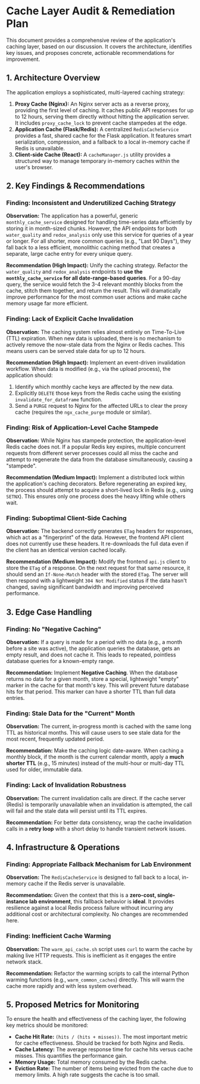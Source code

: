 # Cache Layer Audit & Remediation Plan

This document provides a comprehensive review of the application's caching layer, based on our discussion. It covers the architecture, identifies key issues, and proposes concrete, actionable recommendations for improvement.

## 1. Architecture Overview

The application employs a sophisticated, multi-layered caching strategy:

1.  **Proxy Cache (Nginx):** An Nginx server acts as a reverse proxy, providing the first level of caching. It caches public API responses for up to 12 hours, serving them directly without hitting the application server. It includes `proxy_cache_lock` to prevent cache stampedes at the edge.
2.  **Application Cache (Flask/Redis):** A centralized `RedisCacheService` provides a fast, shared cache for the Flask application. It features smart serialization, compression, and a fallback to a local in-memory cache if Redis is unavailable.
3.  **Client-side Cache (React):** A `cacheManager.js` utility provides a structured way to manage temporary in-memory caches within the user's browser.

## 2. Key Findings & Recommendations

### Finding: Inconsistent and Underutilized Caching Strategy
**Observation:**
The application has a powerful, generic `monthly_cache_service` designed for handling time-series data efficiently by storing it in month-sized chunks. However, the API endpoints for both `water_quality` and `redox_analysis` only use this service for queries of a year or longer. For all shorter, more common queries (e.g., "Last 90 Days"), they fall back to a less efficient, monolithic caching method that creates a separate, large cache entry for every unique query.

**Recommendation (High Impact):**
Unify the caching strategy. Refactor the `water_quality` and `redox_analysis` endpoints to **use the `monthly_cache_service` for all date-range-based queries**. For a 90-day query, the service would fetch the 3-4 relevant monthly blocks from the cache, stitch them together, and return the result. This will dramatically improve performance for the most common user actions and make cache memory usage far more efficient.

### Finding: Lack of Explicit Cache Invalidation
**Observation:**
The caching system relies almost entirely on Time-To-Live (TTL) expiration. When new data is uploaded, there is no mechanism to actively remove the now-stale data from the Nginx or Redis caches. This means users can be served stale data for up to 12 hours.

**Recommendation (High Impact):**
Implement an event-driven invalidation workflow. When data is modified (e.g., via the upload process), the application should:
1.  Identify which monthly cache keys are affected by the new data.
2.  Explicitly `DELETE` those keys from the Redis cache using the existing `invalidate_for_dataframe` function.
3.  Send a `PURGE` request to Nginx for the affected URLs to clear the proxy cache (requires the `ngx_cache_purge` module or similar).

### Finding: Risk of Application-Level Cache Stampede
**Observation:**
While Nginx has stampede protection, the application-level Redis cache does not. If a popular Redis key expires, multiple concurrent requests from different server processes could all miss the cache and attempt to regenerate the data from the database simultaneously, causing a "stampede".

**Recommendation (Medium Impact):**
Implement a distributed lock within the application's caching decorators. Before regenerating an expired key, the process should attempt to acquire a short-lived lock in Redis (e.g., using `SETNX`). This ensures only one process does the heavy lifting while others wait.

### Finding: Suboptimal Client-Side Caching
**Observation:**
The backend correctly generates `ETag` headers for responses, which act as a "fingerprint" of the data. However, the frontend API client does not currently use these headers. It re-downloads the full data even if the client has an identical version cached locally.

**Recommendation (Medium Impact):**
Modify the frontend `api.js` client to store the `ETag` of a response. On the next request for that same resource, it should send an `If-None-Match` header with the stored `ETag`. The server will then respond with a lightweight `304 Not Modified` status if the data hasn't changed, saving significant bandwidth and improving perceived performance.

## 3. Edge Case Handling

### Finding: No "Negative Caching"
**Observation:**
If a query is made for a period with no data (e.g., a month before a site was active), the application queries the database, gets an empty result, and does not cache it. This leads to repeated, pointless database queries for a known-empty range.

**Recommendation:**
Implement **Negative Caching**. When the database returns no data for a given month, store a special, lightweight "empty" marker in the cache for that month's key. This will prevent future database hits for that period. This marker can have a shorter TTL than full data entries.

### Finding: Stale Data for the "Current" Month
**Observation:**
The current, in-progress month is cached with the same long TTL as historical months. This will cause users to see stale data for the most recent, frequently updated period.

**Recommendation:**
Make the caching logic date-aware. When caching a monthly block, if the month is the current calendar month, apply a **much shorter TTL** (e.g., 15 minutes) instead of the multi-hour or multi-day TTL used for older, immutable data.

### Finding: Lack of Invalidation Robustness
**Observation:**
The current invalidation calls are direct. If the cache server (Redis) is temporarily unavailable when an invalidation is attempted, the call will fail and the stale data will persist until its TTL expires.

**Recommendation:**
For better data consistency, wrap the cache invalidation calls in a **retry loop** with a short delay to handle transient network issues.

## 4. Infrastructure & Operations

### Finding: Appropriate Fallback Mechanism for Lab Environment
**Observation:**
The `RedisCacheService` is designed to fall back to a local, in-memory cache if the Redis server is unavailable.

**Recommendation:**
Given the context that this is a **zero-cost, single-instance lab environment**, this fallback behavior is **ideal**. It provides resilience against a local Redis process failure without incurring any additional cost or architectural complexity. No changes are recommended here.

### Finding: Inefficient Cache Warming
**Observation:**
The `warm_api_cache.sh` script uses `curl` to warm the cache by making live HTTP requests. This is inefficient as it engages the entire network stack.

**Recommendation:**
Refactor the warming scripts to call the internal Python warming functions (e.g., `warm_common_caches`) directly. This will warm the cache more rapidly and with less system overhead.

## 5. Proposed Metrics for Monitoring

To ensure the health and effectiveness of the caching layer, the following key metrics should be monitored:

*   **Cache Hit Rate:** `(hits / (hits + misses))`. The most important metric for cache effectiveness. Should be tracked for both Nginx and Redis.
*   **Cache Latency:** The average response time for cache hits versus cache misses. This quantifies the performance gain.
*   **Memory Usage:** Total memory consumed by the Redis cache.
*   **Eviction Rate:** The number of items being evicted from the cache due to memory limits. A high rate suggests the cache is too small.
